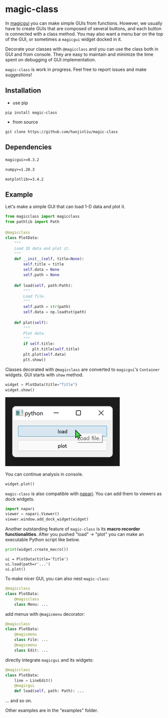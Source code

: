 # magic-class

In [magicgui](https://github.com/napari/magicgui) you can make simple GUIs from functions. However, we usually have to create GUIs that are composed of several buttons, and each button is connected with a class method. You may also want a menu bar on the top of the GUI, or sometimes a `magicgui` widget docked in it.

Decorate your classes with `@magicclass` and you can use the class both in GUI and from console. They are easy to maintain and minimize the time spent on debugging of GUI implementation.

`magic-class` is work in progress. Feel free to report issues and make suggestions!

## Installation

- use pip

```
pip install magic-class
```

- from source
```
git clone https://github.com/hanjinliu/magic-class
```

## Dependencies

`magicgui>=0.3.2`

`numpy>=1.20.3`

`matplotlib>=3.4.2`

## Example

Let's make a simple GUI that can load 1-D data and plot it.

```python
from magicclass import magicclass
from pathlib import Path

@magicclass
class PlotData:
    """
    Load 1D data and plot it.
    """
    def __init__(self, title=None):
        self.title = title
        self.data = None
        self.path = None
        
    def load(self, path:Path):
        """
        Load file.
        """
        self.path = str(path)
        self.data = np.loadtxt(path)
        
    def plot(self):
        """
        Plot data.
        """
        if self.title:
            plt.title(self.title)
        plt.plot(self.data)
        plt.show()
```

Classes decorated with `@magicclass` are converted to `magicgui`'s `Container` widgets. GUI starts with `show` method.

```python
widget = PlotData(title="Title")
widget.show()
```

![](Figs/img.png)

You can continue analysis in console.

```python
widget.plot()
```

`magic-class` is also compatible with [napari](https://github.com/napari/napari). You can add them to viewers as dock widgets.

```python
import napari
viewer = napari.Viewer()
viewer.window.add_dock_widget(widget)
```

Another outstanding feature of `magic-class` is its **macro recorder functionalities**. After you pushed "load" &rarr; "plot" you can make an executable Python script like below.

```python
print(widget.create_macro())
```

```
ui = PlotData(title='Title')
ui.load(path=r'...')
ui.plot()
```

To make nicer GUI, you can also nest `magic-class`:

```python
@magicclass
class PlotData:
    @magicclass
    class Menu: ...
```

add menus with `@magicmenu` decorator:

```python
@magicclass
class PlotData:
    @magicmenu
    class File: ...
    @magicmenu
    class Edit: ...
```

directly integrate `magicgui` and its widgets:

```python
@magicclass
class PlotData:
    line = LineEdit()
    @magicgui
    def load(self, path: Path): ...
```

... and so on.

Other examples are in the "examples" folder.